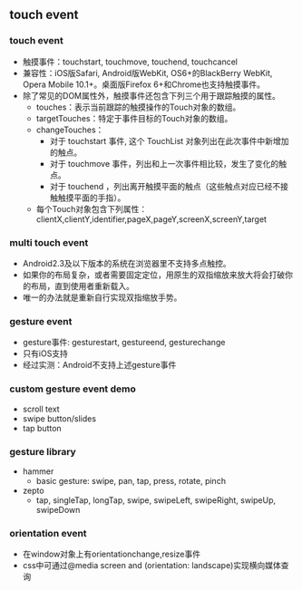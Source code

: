## touch event

### touch event
- 触摸事件：touchstart, touchmove, touchend, touchcancel
- 兼容性：iOS版Safari, Android版WebKit, OS6+的BlackBerry WebKit, Opera Mobile 10.1+。桌面版Firefox 6+和Chrome也支持触摸事件。
- 除了常见的DOM属性外，触摸事件还包含下列三个用于跟踪触摸的属性。
    - touches：表示当前跟踪的触摸操作的Touch对象的数组。
    - targetTouches：特定于事件目标的Touch对象的数组。
    - changeTouches：
        - 对于 touchstart 事件, 这个 TouchList 对象列出在此次事件中新增加的触点。
        - 对于 touchmove 事件，列出和上一次事件相比较，发生了变化的触点。
        - 对于 touchend ，列出离开触摸平面的触点（这些触点对应已经不接触触摸平面的手指）。
    - 每个Touch对象包含下列属性：clientX,clientY,identifier,pageX,pageY,screenX,screenY,target

### multi touch event
- Android2.3及以下版本的系统在浏览器里不支持多点触控。
- 如果你的布局复杂，或者需要固定定位，用原生的双指缩放来放大将会打破你的布局，直到使用者重新载入。
- 唯一的办法就是重新自行实现双指缩放手势。


### gesture event
- gesture事件: gesturestart, gestureend, gesturechange 
- 只有iOS支持
- 经过实测：Android不支持上述gesture事件


### custom gesture event demo
- scroll text
- swipe button/slides
- tap button


### gesture library
- hammer
    - basic gesture: swipe, pan, tap, press, rotate, pinch
- zepto
    - tap, singleTap, longTap, swipe, swipeLeft, swipeRight, swipeUp, swipeDown


### orientation event
- 在window对象上有orientationchange,resize事件
- css中可通过@media screen and (orientation: landscape)实现横向媒体查询


